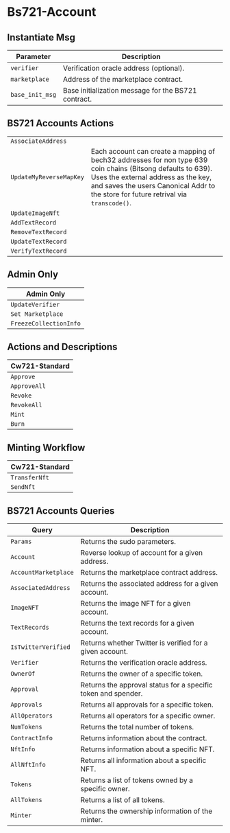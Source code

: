 # Bs721-Account

 ## Instantiate Msg 
| Parameter | Description | 
| --- | --- | 
| `verifier` | Verification oracle address (optional). | 
| `marketplace` | Address of the marketplace contract. | 
| `base_init_msg` | Base initialization message for the BS721 contract. |

## BS721 Accounts Actions 
|   |  |
| --- |--- |
| `AssociateAddress` | |
| `UpdateMyReverseMapKey` |  Each account can create a mapping of bech32 addresses for non type 639 coin chains (Bitsong defaults to 639). Uses the external address as the key, and saves the users Canonical Addr to the store for future retrival via `transcode()`. |
| `UpdateImageNft` | 
| `AddTextRecord` | 
| `RemoveTextRecord` | 
| `UpdateTextRecord` | 
| `VerifyTextRecord` |

## Admin Only 
| Admin Only | 
| --- | 
| `UpdateVerifier` | 
| `Set Marketplace` | 
| `FreezeCollectionInfo` |
 

## Actions and Descriptions
| Cw721-Standard | 
| --- | 
| `Approve` | 
| `ApproveAll` | 
| `Revoke` | 
| `RevokeAll` | 
| `Mint` | 
| `Burn` |

## Minting Workflow 
| Cw721-Standard | 
| --- | 
| `TransferNft` | 
| `SendNft` |
 

## BS721 Accounts Queries 
| Query | Description | 
| --- | --- | 
| `Params` | Returns the sudo parameters. | 
| `Account` | Reverse lookup of account for a given address. | 
| `AccountMarketplace` | Returns the marketplace contract address. | 
| `AssociatedAddress` | Returns the associated address for a given account. | 
| `ImageNFT` | Returns the image NFT for a given account. | 
| `TextRecords` | Returns the text records for a given account. | 
| `IsTwitterVerified` | Returns whether Twitter is verified for a given account. | 
| `Verifier` | Returns the verification oracle address. | 
| `OwnerOf` | Returns the owner of a specific token. | 
| `Approval` | Returns the approval status for a specific token and spender. | 
| `Approvals` | Returns all approvals for a specific token. | 
| `AllOperators` | Returns all operators for a specific owner. | 
| `NumTokens` | Returns the total number of tokens. | 
| `ContractInfo` | Returns information about the contract. | 
| `NftInfo` | Returns information about a specific NFT. | 
| `AllNftInfo` | Returns all information about a specific NFT. | 
| `Tokens` | Returns a list of tokens owned by a specific owner. | 
| `AllTokens` | Returns a list of all tokens. | 
| `Minter` | Returns the ownership information of the minter. |